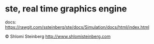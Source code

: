 # ste, real time graphics engine

docs: https://rawgit.com/ssteinberg/ste/docs/Simulation/docs/html/index.html

© Shlomi Steinberg
http://www.shlomisteinberg.com

